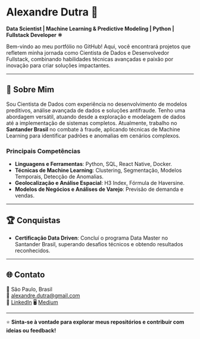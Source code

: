 # Alexandre Dutra 🚀  
**Data Scientist | Machine Learning & Predictive Modeling | Python | Fullstack Developer ⚛️**

Bem-vindo ao meu portfólio no GitHub! Aqui, você encontrará projetos que refletem minha jornada como Cientista de Dados e Desenvolvedor Fullstack, combinando habilidades técnicas avançadas e paixão por inovação para criar soluções impactantes.

---

## 🌟 Sobre Mim

Sou Cientista de Dados com experiência no desenvolvimento de modelos preditivos, análise avançada de dados e soluções antifraude. Tenho uma abordagem versátil, atuando desde a exploração e modelagem de dados até a implementação de sistemas completos. Atualmente, trabalho no **Santander Brasil** no combate à fraude, aplicando técnicas de Machine Learning para identificar padrões e anomalias em cenários complexos.

### Principais Competências
- **Linguagens e Ferramentas**: Python, SQL, React Native, Docker.
- **Técnicas de Machine Learning**: Clustering, Segmentação, Modelos Temporais, Detecção de Anomalias.
- **Geolocalização e Análise Espacial**: H3 Index, Fórmula de Haversine.
- **Modelos de Negócios e Análises de Varejo**: Previsão de demanda e vendas.

---

## 🏆 Conquistas
- **Certificação Data Driven**: Concluí o programa Data Master no Santander Brasil, superando desafios técnicos e obtendo resultados reconhecidos.

---

## 🌐 Contato
📍 São Paulo, Brasil  
📧 [alexandre.dutra@gmail.com](mailto:aledutradealmeida@gmail.com)  
🔗 [LinkedIn](https://linkedin.com/in/aledutradealmeida)
🖥️ [Medium](https://medium.com/@aledutradealmeida)  

---

⭐ **Sinta-se à vontade para explorar meus repositórios e contribuir com ideias ou feedback!**
